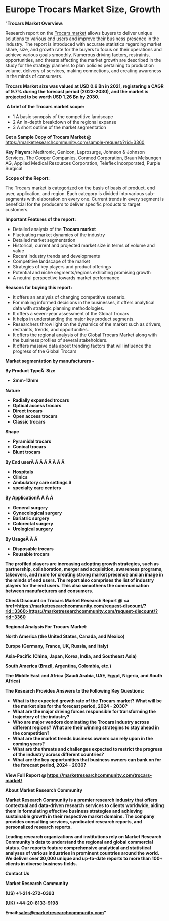 # Europe Trocars Market Size, Growth
"<strong>Trocars Market Overview:</strong>

Research report on the <a href=https://marketresearchcommunity.com/trocars-market/>Trocars market</a> allows buyers to deliver unique solutions to various end users and improve their business presence in the industry. The report is introduced with accurate statistics regarding market share, size, and growth rate for the buyers to focus on their operations and achieve various goals smoothly. Numerous driving factors, restraints, opportunities, and threats affecting the market growth are described in the study for the strategy planners to plan policies pertaining to production volume, delivery of services, making connections, and creating awareness in the minds of consumers.

<strong>Trocars Market size was valued at USD 0.6 Bn in 2021, registering a CAGR of 9.7% during the forecast period (2023-2030), and the market is projected to be worth USD 1.26 Bn by 2030.</strong>

 <Strong>A brief of the Trocars market scope:</Strong>
<ul>
 <li>1  A basic synopsis of the competitive landscape</li>
 <li>2  An in-depth breakdown of the regional expanse</li>
 <li>3  A short outline of the market segmentation</li>
</ul>
<strong>Get a Sample Copy of Trocars Market @ </b></strong><a href=https://marketresearchcommunity.com/sample-request/?rid=3360><u>https://marketresearchcommunity.com/sample-request/?rid=3360</u></a>

<strong>Key Players:</strong> 
Medtronic, Genicon, Laprosurge, Johnson &amp; Johnson Services, The Cooper Companies, Conmed Corporation, Braun Melsungen AG, Applied Medical Resources Corporation, Teleflex Incorporated, Purple Surgical

<strong>Scope of the Report:</strong>

The Trocars market is categorized on the basis of basis of product, end user, application, and region. Each category is divided into various sub-segments with elaboration on every one. Current trends in every segment is beneficial for the producers to deliver specific products to target customers.

<strong><b>Important Features of the report:</b></strong>
<ul>
  <li>Detailed analysis of the <strong><b>Trocars </b></strong><strong><b>market</b></strong></li>
  <li>Fluctuating market dynamics of the industry</li>
  <li>Detailed market segmentation</li>
  <li>Historical, current and projected market size in terms of volume and value</li>
  <li>Recent industry trends and developments</li>
  <li>Competitive landscape of the market</li>
  <li>Strategies of key players and product offerings</li>
  <li>Potential and niche segments/regions exhibiting promising growth</li>
  <li>A neutral perspective towards market performance</li>
</ul>
<strong><b>Reasons for buying this report:</b></strong>
<ul>
  <li>It offers an analysis of changing competitive scenario.</li>
  <li>For making informed decisions in the businesses, it offers analytical data with strategic planning methodologies.</li>
  <li>It offers a seven-year assessment of the Global Trocars</li>
  <li>It helps in understanding the major key product segments.</li>
  <li>Researchers throw light on the dynamics of the market such as drivers, restraints, trends, and opportunities.</li>
  <li>It offers the regional analysis of the Global Trocars Market along with the business profiles of several stakeholders.</li>
  <li>It offers massive data about trending factors that will influence the progress of the Global Trocars</li>
</ul>

<strong>Market segmentation by manufacturers -</strong>


<strong><strong>By Product TypeÂ  </strong></h4>
Size
<ul>
 	<li>2mm-12mm</li>
</ul>
Nature
<ul>
 	<li>Radially expanded trocars</li>
 	<li>Optical access trocars</li>
 	<li>Direct trocars</li>
 	<li>Open access trocars</li>
 	<li>Classic trocars</li>
</ul>
Shape
<ul>
 	<li>Pyramidal trocars</li>
 	<li>Conical trocars</li>
 	<li>Blunt trocars</li>
</ul>
<strong><strong>By End userÂ Â Â Â Â Â Â Â  </strong></h4>
<ul>
 	<li>Hospitals</li>
 	<li>Clinics</li>
 	<li>Ambulatory care settings S</li>
 	<li>specialty care centers</li>
</ul>
<strong><strong>By ApplicationÂ Â Â Â  </strong></h4>
<ul>
 	<li>General surgery</li>
 	<li>Gynecological surgery</li>
 	<li>Bariatric surgery</li>
 	<li>Colorectal surgery</li>
 	<li>Urological surgery</li>
</ul>
<strong><strong>By UsageÂ Â Â  </strong></h4>
<ul>
 	<li>Disposable trocars</li>
 	<li>Reusable trocars</li>
</ul>

The profiled players are increasing adopting growth strategies, such as partnership, collaboration, merger and acquisition, awareness programs, takeovers, and more for creating strong market presence and an image in the minds of end users. The report also comprises the list of industry players for the end users. This also smoothens the communication between manufacturers and consumers.

<strong><b>Check Discount on Trocars Market Research Report @ </b></strong><a href=https://marketresearchcommunity.com/request-discount/?rid=3360><u>https://marketresearchcommunity.com/request-discount/?rid=3360</u></a>

<strong>Regional Analysis For Trocars Market:</strong>

<strong>North America</strong> (the United States, Canada, and Mexico)

<strong>Europe</strong> (Germany, France, UK, Russia, and Italy)

<strong>Asia-Pacific</strong> (China, Japan, Korea, India, and Southeast Asia)

<strong>South America</strong> (Brazil, Argentina, Colombia, etc.)

<strong>The Middle East and Africa</strong> (Saudi Arabia, UAE, Egypt, Nigeria, and South Africa)

<strong>The Research Provides Answers to the Following Key Questions:</strong>
<ul>
 	<li>What is the expected growth rate of the Trocars market? What will be the market size for the forecast period, 2024 - 2030?</li>
 	<li>What are the major driving forces responsible for transforming the trajectory of the industry?</li>
 	<li>Who are major vendors dominating the Trocars industry across different regions? What are their winning strategies to stay ahead in the competition?</li>
 	<li>What are the market trends business owners can rely upon in the coming years?</li>
 	<li>What are the threats and challenges expected to restrict the progress of the industry across different countries?</li>
 	<li>What are the key opportunities that business owners can bank on for the forecast period, 2024 - 2030?</li>
</ul>

<strong>View Full Report @</strong> <a href=https://marketresearchcommunity.com/trocars-market/>https://marketresearchcommunity.com/trocars-market/</a>

<strong>About Market Research Community</strong>

Market Research Community is a premier research industry that offers contextual and data-driven research services to clients worldwide, aiding them in formulating effective business strategies and achieving sustainable growth in their respective market domains. The company provides consulting services, syndicated research reports, and personalized research reports.

Leading research organizations and institutions rely on Market Research Community's data to understand the regional and global commercial status. Our reports feature comprehensive analytical and statistical analyses of various industries in prominent countries around the world. We deliver over 30,000 unique and up-to-date reports to more than 100+ clients in diverse business fields.

<strong>Contact Us</strong>

<strong>Market Research Community</strong>

(US) +1-214-272-0393

(UK) +44-20-8133-9198

<strong>Email:</strong>sales@marketresearchcommunity.com"
